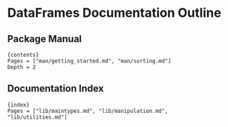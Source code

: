 # DataFrames Documentation Outline

## Package Manual

    {contents}
    Pages = ["man/getting_started.md", "man/sorting.md"]
    Depth = 2

## Documentation Index

    {index}
    Pages = ["lib/maintypes.md", "lib/manipulation.md", "lib/utilities.md"]
